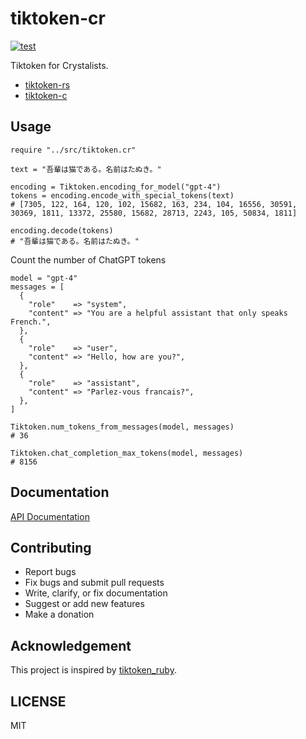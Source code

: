 # tiktoken-cr

[![test](https://github.com/kojix2/tiktoken-cr/actions/workflows/test.yml/badge.svg)](https://github.com/kojix2/tiktoken-cr/actions/workflows/test.yml)

Tiktoken for Crystalists.

- [tiktoken-rs](https://github.com/zurawiki/tiktoken-rs)
- [tiktoken-c](https://github.com/kojix2/tiktoken-c)

## Usage

```crystal
require "../src/tiktoken.cr"

text = "吾輩は猫である。名前はたぬき。"

encoding = Tiktoken.encoding_for_model("gpt-4")
tokens = encoding.encode_with_special_tokens(text)
# [7305, 122, 164, 120, 102, 15682, 163, 234, 104, 16556, 30591, 30369, 1811, 13372, 25580, 15682, 28713, 2243, 105, 50834, 1811]

encoding.decode(tokens)
# "吾輩は猫である。名前はたぬき。"
```

Count the number of ChatGPT tokens

```crystal
model = "gpt-4"
messages = [
  {
    "role"    => "system",
    "content" => "You are a helpful assistant that only speaks French.",
  },
  {
    "role"    => "user",
    "content" => "Hello, how are you?",
  },
  {
    "role"    => "assistant",
    "content" => "Parlez-vous francais?",
  },
]

Tiktoken.num_tokens_from_messages(model, messages)
# 36

Tiktoken.chat_completion_max_tokens(model, messages)
# 8156
```

## Documentation

[API Documentation](https://kojix2.github.io/tiktoken-cr/)

## Contributing

- Report bugs
- Fix bugs and submit pull requests
- Write, clarify, or fix documentation
- Suggest or add new features
- Make a donation

## Acknowledgement

This project is inspired by [tiktoken_ruby](https://github.com/IAPark/tiktoken_ruby).
## LICENSE

MIT
